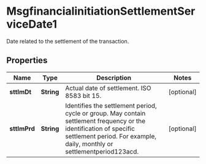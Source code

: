 

# MsgfinancialinitiationSettlementServiceDate1

Date related to the settlement of the transaction.
## Properties

Name | Type | Description | Notes
------------ | ------------- | ------------- | -------------
**sttlmDt** | **String** | Actual date of settlement. ISO 8583 bit 15. |  [optional]
**sttlmPrd** | **String** | Identifies the settlement period, cycle or group. May contain settlement frequency or the identification of specific settlement period. For example, daily, monthly or settlementperiod123acd. |  [optional]



